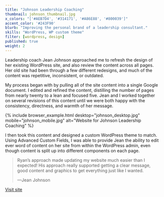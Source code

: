 ```yaml
---
title: "Johnson Leadership Coaching"
thumbnail: johnson_thumbnail.jpg
x_colors: "['#AEB7D4', '#314171', '#A86E88', '#800039']"
accent_color: '#243F90'
blurb: "Improving the personal brand of a leadership consultant."
skills: "WordPress, WP custom theme"
filter: [wordpress, design]
published: true
weight: 2
---
```


Leadership coach Jean Johnson approached me to refresh the design of her existing WordPress site, and also review the content across all pages. Her old site had been through a few different redesigns, and much of the content was repetitive, inconsistent, or outdated. 

My process began with by pulling all of the site content into a single Google document. I edited and refined the content, distilling the number of pages from nearly twenty to a lean and focused five. Jean and I worked together on several revisions of this content until we were both happy with the consistency, directness, and warmth of her message.

{% include browser_example.html desktop="johnson_desktop.jpg" mobile="johnson_mobile.jpg" alt="Website for Johnson Leadership Coaching" %}

I then took this content and designed a custom WordPress theme to match. Using Advanced Custom Fields, I was able to provide Jean the ability to edit ever word of content on her site from within the WordPress admin, even though content is split up into different components on each page.

> Ryan’s approach made updating my website much easier than I expected! His approach really supported getting a clear message, good content and graphics to get everything just like I wanted.
> <p class="quote-attribution">&mdash;Jean Johnson</p>

<a href="https://johnsonlc.com" class="button">Visit site</a>